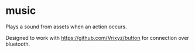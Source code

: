 # music

Plays a sound from assets when an action occurs.

Designed to work with https://github.com/Vrixyz/button for connection over bluetooth.
